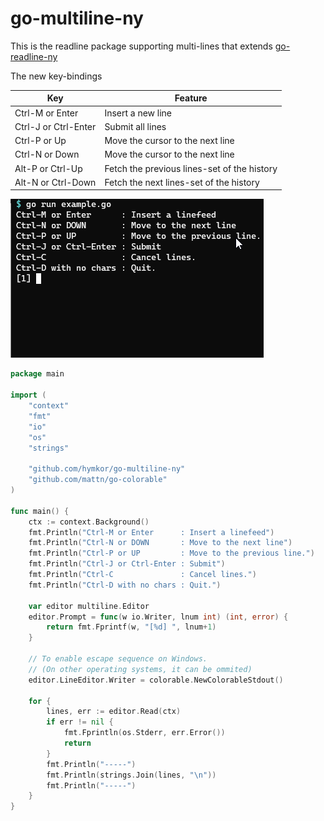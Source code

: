 go-multiline-ny
===============

This is the readline package supporting multi-lines that extends [go-readline-ny]

The new key-bindings

| Key | Feature
|-----|---------
| Ctrl-M or Enter | Insert a new line
| Ctrl-J or Ctrl-Enter | Submit all lines
| Ctrl-P or Up | Move the cursor to the next line
| Ctrl-N or Down | Move the cursor to the next line
| Alt-P or Ctrl-Up | Fetch the previous lines-set of the history
| Alt-N or Ctrl-Down | Fetch the next lines-set of the history

[go-readline-ny]: https://github.com/nyaosorg/go-readline-ny

![image](./demo.gif)

```example.go
package main

import (
    "context"
    "fmt"
    "io"
    "os"
    "strings"

    "github.com/hymkor/go-multiline-ny"
    "github.com/mattn/go-colorable"
)

func main() {
    ctx := context.Background()
    fmt.Println("Ctrl-M or Enter      : Insert a linefeed")
    fmt.Println("Ctrl-N or DOWN       : Move to the next line")
    fmt.Println("Ctrl-P or UP         : Move to the previous line.")
    fmt.Println("Ctrl-J or Ctrl-Enter : Submit")
    fmt.Println("Ctrl-C               : Cancel lines.")
    fmt.Println("Ctrl-D with no chars : Quit.")

    var editor multiline.Editor
    editor.Prompt = func(w io.Writer, lnum int) (int, error) {
        return fmt.Fprintf(w, "[%d] ", lnum+1)
    }

    // To enable escape sequence on Windows.
    // (On other operating systems, it can be ommited)
    editor.LineEditor.Writer = colorable.NewColorableStdout()

    for {
        lines, err := editor.Read(ctx)
        if err != nil {
            fmt.Fprintln(os.Stderr, err.Error())
            return
        }
        fmt.Println("-----")
        fmt.Println(strings.Join(lines, "\n"))
        fmt.Println("-----")
    }
}
```
